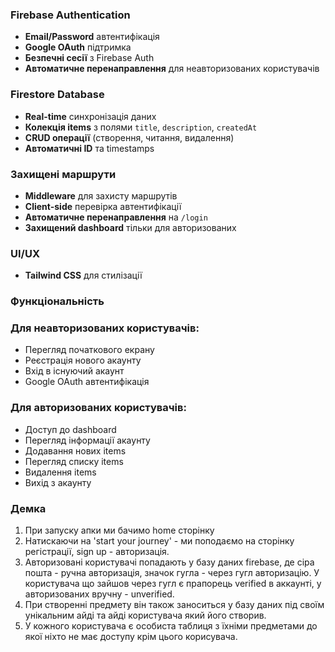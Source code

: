### Firebase Authentication

- **Email/Password** автентифікація
- **Google OAuth** підтримка
- **Безпечні сесії** з Firebase Auth
- **Автоматичне перенаправлення** для неавторизованих користувачів

### Firestore Database

- **Real-time** синхронізація даних
- **Колекція items** з полями `title`, `description`, `createdAt`
- **CRUD операції** (створення, читання, видалення)
- **Автоматичні ID** та timestamps

### Захищені маршрути

- **Middleware** для захисту маршрутів
- **Client-side** перевірка автентифікації
- **Автоматичне перенаправлення** на `/login`
- **Захищений dashboard** тільки для авторизованих

### UI/UX

- **Tailwind CSS** для стилізації

### Функціональність

### Для неавторизованих користувачів:

- Перегляд початкового екрану
- Реєстрація нового акаунту
- Вхід в існуючий акаунт
- Google OAuth автентифікація

### Для авторизованих користувачів:

- Доступ до dashboard
- Перегляд інформації акаунту
- Додавання нових items
- Перегляд списку items
- Видалення items
- Вихід з акаунту

### Демка

1. При запуску апки ми бачимо home сторінку
2. Натискаючи на 'start your journey' - ми поподаємо на сторінку регістрації, sign up - авторизація.
3. Авторизовані користувачі попадають у базу даних firebase, де сіра пошта - ручна авторизація, значок гугла - через гугл авторизацію. У користувача що зайшов через гугл є прапорець verified в аккаунті, у авторизованих вручну - unverified.
4. При створенні предмету він також заноситься у базу даних під своїм унікальним айді та айді користувача який його створив.
5. У кожного користувача є особиста таблиця з їхніми предметами до якої ніхто не має доступу крім цього корисувача.
